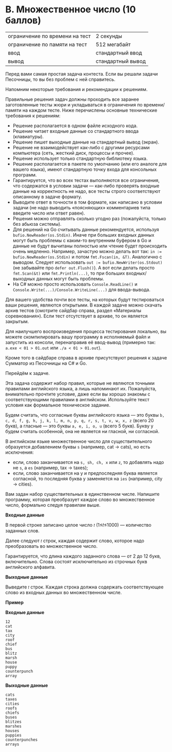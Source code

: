 # B. Множественное число (10 баллов)

|                                ||
|--------------------------------|---|
| ограничение по времени на тест | 2 секунды  |
| ограничение по памяти на тест  | 512 мегабайт |
| ввод                           | стандартный ввод |
| вывод                          | стандартный вывод |


Перед вами самая простая задача контеста. Если вы решали задачи Песочницы, то вы без проблем с ней справитесь.

Напомним некоторые требования и рекомендации к решениям.

Правильные решения задач должны проходить все заранее заготовленные тесты жюри и укладываться в ограничения по времени/памяти на каждом тесте. Ниже перечислены основные технические требования к решениям:

* Решение располагается в одном файле исходного кода.
* Решение читает входные данные со стандартного ввода (клавиатуры).
* Решение пишет выходные данные на стандартный вывод (экран).
* Решение не взаимодействует как-либо с другими ресурсами компьютера (сеть, жесткий диск, процессы и прочее).
* Решение использует только стандартную библиотеку языка.
* Решение располагается в пакете по умолчанию (или его аналоге для вашего языка), имеют стандартную точку входа для консольных программ.
* Гарантируется, что во всех тестах выполняются все ограничения, что содержатся в условии задачи — как-либо проверять входные данные на корректность не надо, все тесты строго соответствуют описанному в задаче формату.
* Выводите ответ в точности в том формате, как написано в условии задачи (не надо выводить «поясняющих» комментариев типа введите число или ответ равен).
* Решения можно отправлять сколько угодно раз (пожалуйста, только без абьюза системы).
* Для решений на Go считывать данные рекомендуется, используя `bufio.NewReader(os.Stdin)`. Иначе при больших входных данных могут быть проблемы с каким-то внутренним буфером в Go и данные не будут вычитаны полностью или чтение будет происходить очень медленно. Например, зачастую можно делать вот так: `in := bufio.NewReader(os.Stdin)` и потом `fmt.Fscan(in, &T)`. Аналогично с выводом. Следует использовать `out := bufio.NewWriter(os.Stdout)` (не забывайте про `defer out.Flush()`). А вот если делать просто `fmt.Scan(&t)` или `fmt.Println(...)`, то при больших входных/выходных данных могут быть проблемы.
* На C# можно просто использовать `Console.ReadLine()` и `Console.Write(...)/Console.WriteLine(...)` для ввода-вывода.


Для вашего удобства почти все тесты, на которых будут тестироваться ваши решения, являются открытыми. В каждой задаче можно скачать архив тестов (смотрите сайдбар справа, раздел «Материалы соревнования»). Если тест отсутствует в архиве, то он является закрытым.

Для наилучшего воспроизведения процесса тестирования локально, вы можете скомпилировать вашу программу в исполняемый файл и запустить из консоли, перенаправив её ввод-вывод (примерно так: `a.exe < 01 > 01.out` или `./a < 01 > 01.out`).

Кроме того в сайдбаре справа в архиве присутствуют решения к задаче Сумматор из Песочницы на C# и Go.

Перейдём к задаче.

Эта задача содержит набор правил, которые не являются точными правилами английского языка, а лишь напоминают их. Пожалуйста, внимательно прочтите условие, даже если вы хорошо знакомы с соответствующими правилами в английском. Используйте текст условия как формальное техническое задание.

Будем считать, что согласные буквы английского языка — это буквы `b, c, d, f, g, h, j, k, l, m, n, p, q, r, s, t, v, w, x, z` (всего 20 букв), а гласные — это буквы `a, e, i, o, u` (всего 5 букв). Букву y будем считать особенной, она не является ни гласной, ни согласной.

В английском языке множественное число для существительного образуется добавлением буквы `s` (например, cat → cats), но есть исключения:

*  если, слово заканчивается на `s, sh, ch, x` или `z`, то добавлять надо не `s`, а `es` (например, tax → taxes); 
* если, слово заканчивается на y и предпоследняя буква является согласной, то последняя буква y заменяется на `ies` (например, city → cities). 

Вам задан набор существительных в единственном числе. Напишите программу, которая преобразует каждое слово во множественное число, формально следуя правилам выше.

**Входные данные**

В первой строке записано целое число `𝑡` (1≤𝑡≤1000) — количество заданных слов.

Далее следуют `𝑡` строк, каждая содержит слово, которое надо преобразовать во множественное число.

Гарантируется, что длина каждого заданного слова — от 2 до 12 букв, включительно. Слова состоят исключительно из строчных букв английского алфавита.

**Выходные данные**

Выведите `𝑡` строк. Каждая строка должна содержать соответствующее слово из входных данных во множественном числе.

**Пример**

**Входные данные**
```
12
cat
tax
city
roof
chief
bus
blitz
marsh
house
puppy
counterpunch
array
```

**Выходные данные**
```
cats
taxes
cities
roofs
chiefs
buses
blitzes
marshes
houses
puppies
counterpunches
arrays
```
